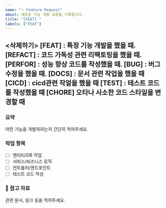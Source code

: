 ```yaml
---
name: "✨ Feature Request"
about: 새로운 기능 개발 요청을 기록합니다.
title: "[FEAT] "
labels: ["FEAT"]
---
```

<삭제하기>
[FEAT] : 특정 기능 개발을 했을 때.
[REFACT] : 코드 가독성 관련 리팩토링을 했을 때.
[PERFOR] : 성능 향상 코드를 작성했을 때.
[BUG] : 버그 수정을 했을 때.
[DOCS] : 문서 관련 작업을 했을 때
[CICD] : cicd관련 작얼을 했을 때
[TEST] : 테스트 코드를 작성했을 때
[CHORE] 오타나 사소한 코드 스타일을 변경할 때
---

###  요약
어떤 기능을 개발하려는지 간단히 적어주세요.

### 작업 항목
- [ ] 엔티티/DB 작업
- [ ] 서비스/비즈니스 로직
- [ ] 컨트롤러/엔드포인트
- [ ] 테스트 코드 작성

### 🔗 참고 자료
관련 문서, 링크 등을 적어주세요.